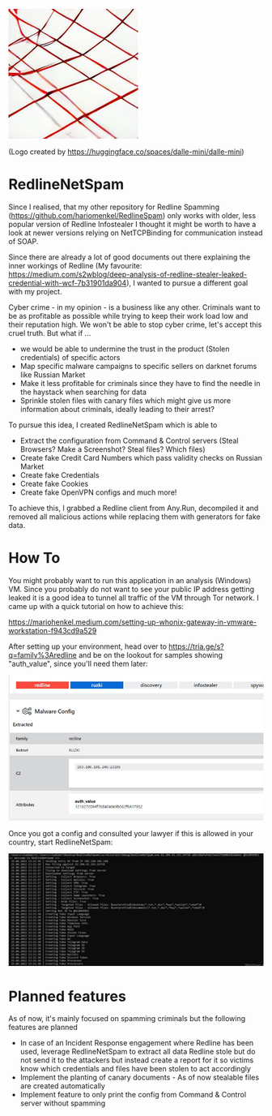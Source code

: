 ![alt text](https://github.com/hariomenkel/RedlineNetSpam/blob/main/logo.png?raw=true)

(Logo created by https://huggingface.co/spaces/dalle-mini/dalle-mini)
# RedlineNetSpam

Since I realised, that my other repository for Redline Spamming (https://github.com/hariomenkel/RedlineSpam) only works with older, less popular version of Redline Infostealer I thought it might be worth to have a look at newer versions relying on NetTCPBinding for communication instead of SOAP.

Since there are already a lot of good documents out there explaining the inner workings of Redline (My favourite: https://medium.com/s2wblog/deep-analysis-of-redline-stealer-leaked-credential-with-wcf-7b31901da904), I wanted to pursue a different goal with my project.

Cyber crime - in my opinion - is a business like any other. Criminals want to be as profitable as possible while trying to keep their work load low and their reputation high. We won't be able to stop cyber crime, let's accept this cruel truth. But what if ...

- we would be able to undermine the trust in the product (Stolen credentials) of specific actors
- Map specific malware campaigns to specific sellers on darknet forums like Russian Market
- Make it less profitable for criminals since they have to find the needle in the haystack when searching for data
- Sprinkle stolen files with canary files which might give us more information about criminals, ideally leading to their arrest?

To pursue this idea, I created RedlineNetSpam which is able to
- Extract the configuration from Command & Control servers (Steal Browsers? Make a Screenshot? Steal files? Which files)
- Create fake Credit Card Numbers which pass validity checks on Russian Market
- Create fake Credentials
- Create fake Cookies
- Create fake OpenVPN configs
and much more!

To achieve this, I grabbed a Redline client from Any.Run, decompiled it and removed all malicious actions while replacing them with generators for fake data.

# How To
You might probably want to run this application in an analysis (Windows) VM. Since you probably do not want to see your public IP address getting leaked it is a good idea to tunnel all traffic of the VM through Tor network. I came up with a quick tutorial on how to achieve this:

https://mariohenkel.medium.com/setting-up-whonix-gateway-in-vmware-workstation-f943cd9a529

After setting up your environment, head over to https://tria.ge/s?q=family%3Aredline and be on the lookout for samples showing "auth_value", since you'll need them later:

![alt text](https://github.com/hariomenkel/RedlineNetSpam/blob/main/hatching.jpg?raw=true)

Once you got a config and consulted your lawyer if this is allowed in your country, start RedlineNetSpam:

![alt text](https://github.com/hariomenkel/RedlineNetSpam/blob/main/running.jpg?raw=true)

# Planned features
As of now, it's mainly focused on spamming criminals but the following features are planned
- In case of an Incident Response engagement where Redline has been used, leverage RedlineNetSpam to extract all data Redline stole but do not send it to the attackers but instead create a report for it so victims know which credentials and files have been stolen to act accordingly
- Implement the planting of canary documents - As of now stealable files are created automatically
- Implement feature to only print the config from Command & Control server without spamming
